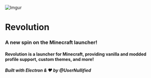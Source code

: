 ![Imgur](https://i.imgur.com/kL7oe4v.png)

# **Revolution**
### A new spin on the Minecraft launcher!

#### Revolution is a launcher for Minecraft, providing vanilla and modded profile support, custom themes, and more!

##### Built with Electron & ❤️ by @UserNullified
